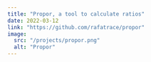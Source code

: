 ```yaml
---
title: "Propor, a tool to calculate ratios"
date: 2022-03-12
link: "https://github.com/rafatrace/propor"
image:
  src: "/projects/propor.png"
  alt: "Propor"
---
```

